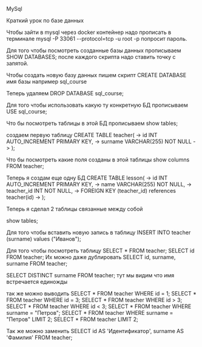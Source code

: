 MySql

Краткий урок по базе данных

Чтобы зайти в mysql через docker контейнер надо прописать в терминале mysql -P 33061 --protocol=tcp -u root -p
попросит пароль.

Для того чтобы посмотреть созданные базы данных прописываем
SHOW DATABASES;
после каждого скрипта надо ставить точку с запятой.

Чтобы создать новую базу данных пишем скрипт
CREATE DATABASE имя базы например sql_course

Теперь удаляем DROP DATABASE sql_course;

Для того чтобы использовать какую ту конкретную БД прописываем USE sql_course;

Что бы посмотреть таблицы в этой БД прописываем show tables;

создаем первую таблицу CREATE TABLE teacher(
-> id INT AUTO_INCREMENT PRIMARY KEY,
-> surname VARCHAR(255) NOT NULL
-> );


Что бы посмотреть какие поля созданы в этой таблицы
show columns FROM teacher;

Теперь я создам еще одну БД
CREATE TABLE lesson(
-> id INT AUTO_INCREMENT PRIMARY KEY,
-> name VARCHAR(255) NOT NULL,
-> teacher_id INT NOT NULL,
-> FOREIGN KEY (teacher_id) references teacher(id)
-> );

Теперь я сделал 2 таблицы связанные между собой

show tables;

Для того чтобы вставить новую запись в таблицу
INSERT INTO teacher (surname) values ("Иванов");

Для того чтобы посмотреть таблицу
SELECT * FROM teacher;
SELECT id FROM teacher;
Их можно даже дублировать
SELECT id, surname, surname FROM teacher;

SELECT DISTINCT surname FROM teacher;
тут мы видим что имя встречается единожды 

так же можно выводить
SELECT * FROM teacher WHERE id = 1;
SELECT * FROM teacher WHERE id = 3;
SELECT * FROM teacher WHERE id > 3;
SELECT * FROM teacher WHERE id < 3;
SELECT * FROM teacher WHERE surname = "Петров";
SELECT * FROM teacher WHERE surname = "Петров" LIMIT 2;
SELECT * FROM teacher LIMIT 2;

Так же можно заменить
SELECT id AS 'Идентификатор', surname AS 'Фамилия' FROM teacher;
